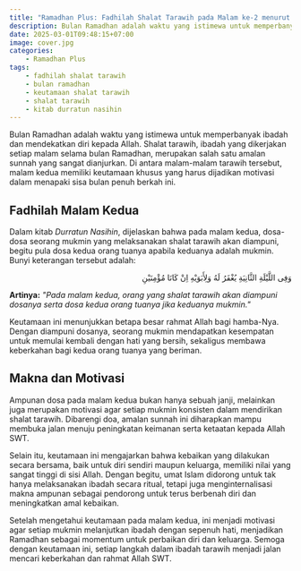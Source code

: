 ```yaml
---
title: "Ramadhan Plus: Fadhilah Shalat Tarawih pada Malam ke-2 menurut Kitab Durratun Nasihin"
description: Bulan Ramadhan adalah waktu yang istimewa untuk memperbanyak ibadah dan mendekatkan diri kepada Allah. Shalat tarawih, ibadah yang dikerjakan setiap malam selama bulan Ramadhan, merupakan salah satu amalan sunnah yang sangat dianjurkan.
date: 2025-03-01T09:48:15+07:00
image: cover.jpg
categories:
    - Ramadhan Plus
tags:
    - fadhilah shalat tarawih
    - bulan ramadhan
    - keutamaan shalat tarawih
    - shalat tarawih
    - kitab durratun nasihin
---
```


Bulan Ramadhan adalah waktu yang istimewa untuk memperbanyak ibadah
dan mendekatkan diri kepada Allah. Shalat tarawih, ibadah yang
dikerjakan setiap malam selama bulan Ramadhan, merupakan salah satu
amalan sunnah yang sangat dianjurkan. Di antara malam-malam tarawih
tersebut, malam kedua memiliki keutamaan khusus yang harus dijadikan
motivasi dalam menapaki sisa bulan penuh berkah ini.

## Fadhilah Malam Kedua

Dalam kitab _Durratun Nasihin_, dijelaskan bahwa pada malam kedua,
dosa-dosa seorang mukmin yang melaksanakan shalat tarawih akan
diampuni, begitu pula dosa kedua orang tuanya apabila keduanya adalah
mukmin. Bunyi keterangan tersebut adalah:

<div align="right">
وَفِى اللَّيْلَةِ الثَّانِيَةِ يُغْفَرُ لَهُ وَلِأَبَوَيْهِ اِنْ كَانَا مُؤْمِنَيْنِ
</div>

**Artinya:** _"Pada malam kedua, orang yang shalat tarawih akan
diampuni dosanya serta dosa kedua orang tuanya jika keduanya mukmin."_

Keutamaan ini menunjukkan betapa besar rahmat Allah bagi hamba-Nya.
Dengan diampuni dosanya, seorang mukmin mendapatkan kesempatan untuk
memulai kembali dengan hati yang bersih, sekaligus membawa keberkahan
bagi kedua orang tuanya yang beriman.

## Makna dan Motivasi

Ampunan dosa pada malam kedua bukan hanya sebuah janji, melainkan juga
merupakan motivasi agar setiap mukmin konsisten dalam mendirikan
shalat tarawih. Dibarengi doa, amalan sunnah ini diharapkan mampu
membuka jalan menuju peningkatan keimanan serta ketaatan kepada Allah
SWT.

Selain itu, keutamaan ini mengajarkan bahwa kebaikan yang dilakukan
secara bersama, baik untuk diri sendiri maupun keluarga, memiliki
nilai yang sangat tinggi di sisi Allah. Dengan begitu, umat Islam
didorong untuk tak hanya melaksanakan ibadah secara ritual, tetapi
juga menginternalisasi makna ampunan sebagai pendorong untuk terus
berbenah diri dan meningkatkan amal kebaikan.

Setelah mengetahui keutamaan pada malam kedua, ini menjadi motivasi
agar setiap mukmin melanjutkan ibadah dengan sepenuh hati, menjadikan
Ramadhan sebagai momentum untuk perbaikan diri dan keluarga. Semoga
dengan keutamaan ini, setiap langkah dalam ibadah tarawih menjadi
jalan mencari keberkahan dan rahmat Allah SWT.
